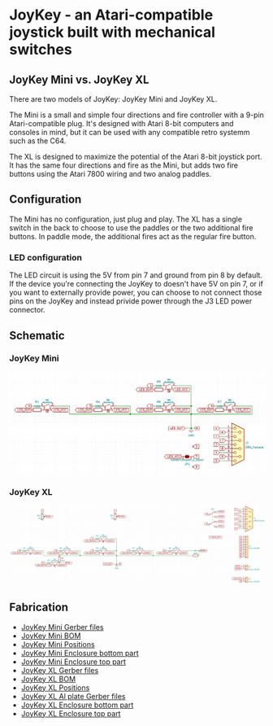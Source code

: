 # JoyKey - an Atari-compatible joystick built with mechanical switches

## JoyKey Mini vs. JoyKey XL

There are two models of JoyKey: JoyKey Mini and JoyKey XL.

The Mini is a small and simple four directions and fire controller with a 9-pin Atari-compatible plug. It's designed with Atari 8-bit computers and consoles in mind, but it can be used with any compatible retro systemm such as the C64.

The XL is designed to maximize the potential of the Atari 8-bit joystick port.
It has the same four directions and fire as the Mini, but adds two fire buttons using the Atari 7800 wiring and two analog paddles.

## Configuration

The Mini has no configuration, just plug and play. The XL has a single switch in the back to choose to use the paddles or the two additional fire buttons.
In paddle mode, the additional fires act as the regular fire button.

### LED configuration

The LED circuit is using the 5V from pin 7 and ground from pin 8 by default.
If the device you're connecting the JoyKey to doesn't have 5V on pin 7, or if you want to externally provide power, you can choose to not connect those pins on the JoyKey and instead privide power through the J3 LED power connector.

## Schematic

### JoyKey Mini

![JoyKey Mini Schematic](JoyKeyMini_schematic.png)

### JoyKey XL

![JoyKey XL Schematic](JoyKeyXL_Schematic.png)

## Fabrication

* [JoyKey Mini Gerber files](Fabrication/JoyKeyMini.zip)
* [JoyKey Mini BOM](Fabrication/JoyKeyMini-BOM.csv)
* [JoyKey Mini Positions](Fabrication/JoyKeyMini-all-pos.csv)
* [JoyKey Mini Enclosure bottom part](Case/JoyKeyMiniCase-Bottom.stl)
* [JoyKey Mini Enclosure top part](Case/JoyKeyMiniCase-Top.stl)
* [JoyKey XL Gerber files](Fabrication/JoyKeyXL.zip)
* [JoyKey XL BOM](Fabrication/JoyKeyMX-BOM.csv)
* [JoyKey XL Positions](Fabrication/JoyKeyMX-top-pos.csv)
* [JoyKey XL Al plate Gerber files](Fabrication/JoyKeyMX-plate.zip)
* [JoyKey XL Enclosure bottom part](Case/JoyKeyMiniCase-Bottom.stl)
* [JoyKey XL Enclosure top part](Case/JoyKeyMiniCase-Top.stl)
